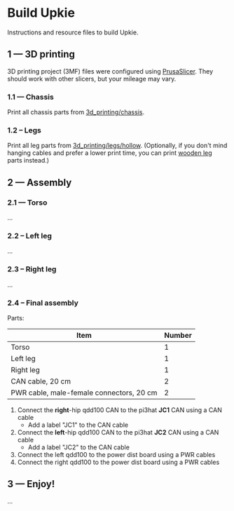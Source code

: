 # Build Upkie

Instructions and resource files to build Upkie.

## 1 — 3D printing

3D printing project (3MF) files were configured using [PrusaSlicer](https://github.com/prusa3d/PrusaSlicer). They should work with other slicers, but your mileage may vary.

### 1.1 — Chassis

Print all chassis parts from [3d\_printing/chassis](3d_printing/chassis).

### 1.2 – Legs

Print all leg parts from [3d\_printing/legs/hollow](3d_printing/legs/hollow). (Optionally, if you don't mind hanging cables and prefer a lower print time, you can print [wooden leg](3d_printing/legs/wooden) parts instead.)

## 2 — Assembly

### 2.1 — Torso

...

### 2.2 – Left leg

...

### 2.3 – Right leg

...

### 2.4 – Final assembly

Parts:

| Item        | Number |
|-------------|--------|
| Torso       | 1 |
| Left leg    | 1 |
| Right leg   | 1 |
| CAN cable, 20 cm | 2 |
| PWR cable, male-female connectors, 20 cm | 2 |

1. Connect the **right**-hip qdd100 CAN to the pi3hat **JC1** CAN using a CAN cable
    - Add a label "JC1" to the CAN cable
2. Connect the **left**-hip qdd100 CAN to the pi3hat **JC2** CAN using a CAN cable
    - Add a label "JC2" to the CAN cable
3. Connect the left qdd100 to the power dist board using a PWR cables
4. Connect the right qdd100 to the power dist board using a PWR cables

## 3 — Enjoy!

...
